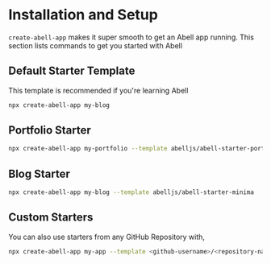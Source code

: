# Installation and Setup

`create-abell-app` makes it super smooth to get an Abell app running. This section lists commands to get you started with Abell

## Default Starter Template

This template is recommended if you're learning Abell
```sh
npx create-abell-app my-blog
```

## Portfolio Starter
```sh
npx create-abell-app my-portfolio --template abelljs/abell-starter-portfolio
```


## Blog Starter
```sh
npx create-abell-app my-blog --template abelljs/abell-starter-minima
```


## Custom Starters

You can also use starters from any GitHub Repository with,
```sh
npx create-abell-app my-app --template <github-username>/<repository-name>
```